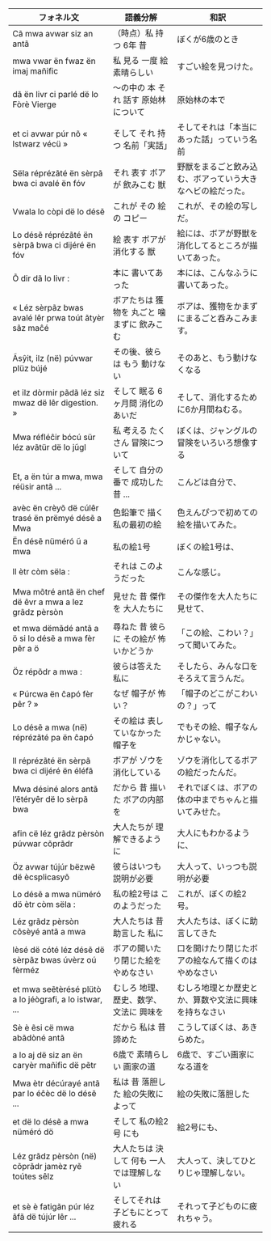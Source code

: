 
| フォネル文                                                   | 語義分解                                     | 和訳                                                      |
|--------------------------------------------------------------|----------------------------------------------|-----------------------------------------------------------|
| Cã mwa avwar siz an antã                                     | （時点）私 持つ 6年 昔                       | ぼくが6歳のとき                                           |
| mwa vwar ën fwaz ën imaj mañific                             | 私 見る 一度 絵 素晴らしい                   | すごい絵を見つけた。                                      |
| dã ën livr ci parlé dë lo Fòrè Vierge                        | 〜の中の 本 それ 話す 原始林について         | 原始林の本で                                              |
| et ci avwar púr nõ « Istwarz vécü »                          | そして それ 持つ 名前「実話」                | そしてそれは「本当にあった話」っていう名前                |
| Sëla réprézãté ën sèrpã bwa ci avalé ën fóv                  | それ 表す ボアが 飲みこむ 獣                 | 野獣をまるごと飲み込む、ボアっていう大きなヘビの絵だった。|
| Vwala lo còpi dë lo désẽ                                     | これが その 絵 の コピー                     | これが、その絵の写しだ。                                  |
| Lo désẽ réprézãté ën sèrpã bwa ci dijéré ën fóv              | 絵 表す ボアが 消化する 獣                   | 絵には、ボアが野獣を消化してるところが描いてあった。      |
| Õ dir dã lo livr :                                           | 本に 書いてあった                            | 本には、こんなふうに書いてあった。                        |
| « Léz sèrpãz bwas avalé lêr prwa toút ãtyèr sãz maĉé         | ボアたちは 獲物を 丸ごと 噛まずに 飲みこむ   | ボアは、獲物をかまずにまるごと呑みこみます。              |
| Ãsŷit, ilz (në) púvwar plüz bújé                             | その後、彼らは もう 動けない                 | そのあと、もう動けなくなる                                |
| et ilz dòrmir pãdã léz siz mwaz dë lêr digestion. »          | そして 眠る 6ヶ月間 消化のあいだ             | そして、消化するために6か月間ねむる。                     |
| Mwa réfléĉir bócú sür léz avãtür dë lo jũgl                  | 私 考える たくさん 冒険について              | ぼくは、ジャングルの冒険をいろいろ想像する                |
| Et, a ën túr a mwa, mwa réüsir antã ...                      | そして 自分の番で 成功した 昔 ...            | こんどは自分で、                                          |
| avèc ën crèyõ dë cúlêr trasé ën prëmyé désẽ a Mwa            | 色鉛筆で 描く 私の最初の絵                   | 色えんぴつで初めての絵を描いてみた。                      |
| Ën désẽ nüméró ũ a mwa                                       | 私の絵1号                                    | ぼくの絵1号は、                                           |
| Il ètr còm sëla :                                            | それは このようだった                        | こんな感じ。                                              |
| Mwa mõtré antã ën chef dë êvr a mwa a lez grãdz pèrsòn       | 見せた 昔 傑作を 大人たちに                  | その傑作を大人たちに見せて、                              |
| et mwa dëmãdé antã a ö si lo désẽ a mwa fèr pêr a ö          | 尋ねた 昔 彼らに その絵が 怖いかどうか       | 「この絵、こわい？」って聞いてみた。                      |
| Öz répõdr a mwa :                                            | 彼らは答えた 私に                            | そしたら、みんな口をそろえて言うんだ。                    |
| « Púrcwa ën ĉapó fèr pêr ? »                                 | なぜ 帽子が 怖い？                           | 「帽子のどこがこわいの？」って                            |
| Lo désẽ a mwa (në) réprézãté pa ën ĉapó                      | その絵は 表していなかった 帽子を             | でもその絵、帽子なんかじゃない。                          |
| Il réprézãté ën sèrpã bwa ci dijéré ën éléfã                 | ボアが ゾウを 消化している                   | ゾウを消化してるボアの絵だったんだ。                      |
| Mwa désiné alors antã l’ẽtéryêr dë lo sèrpã bwa             | だから 昔 描いた ボアの内部を                | それでぼくは、ボアの体の中までちゃんと描いてみせた。      |
| afin cë léz grãdz pèrsòn púvwar cõprãdr                      | 大人たちが 理解できるように                  | 大人にもわかるように、                                    |
| Öz avwar tújúr bëzwẽ dë ècsplicasyõ                          | 彼らはいつも 説明が必要                      | 大人って、いっつも説明が必要                              |
| Lo désẽ a mwa nüméró dö ètr còm sëla :                       | 私の絵2号は このようだった                   | これが、ぼくの絵2号。                                     |
| Léz grãdz pèrsòn cõsèyé antã a mwa                           | 大人たちは 昔 助言した 私に                  | 大人たちは、ぼくに助言してきた                            |
| lèsé dë cóté léz désẽ dë sèrpãz bwas úvèrz oú fèrméz         | ボアの開いたり閉じた絵を やめなさい          | 口を開けたり閉じたボアの絵なんて描くのはやめなさい        |
| et mwa seẽtèrésé plütò a lo jéògrafi, a lo istwar, ...       | むしろ 地理、歴史、数学、文法に 興味を       | むしろ地理とか歴史とか、算数や文法に興味を持ちなさい      |
| Sè è ẽsi cë mwa abãdòné antã                                 | だから 私は 昔 諦めた                        | こうしてぼくは、あきらめた。                              |
| a lo aj dë siz an ën caryèr mañific dë pẽtr                  | 6歳で 素晴らしい 画家の道                    | 6歳で、すごい画家になる道を                               |
| Mwa ètr décúrayé antã par lo éĉèc dë lo désẽ ...             | 私は 昔 落胆した 絵の失敗によって            | 絵の失敗に落胆した                                        |
| et dë lo désẽ a mwa nüméró dö                                | そして 私の絵2号 にも                        | 絵2号にも、                                               |
| Léz grãdz pèrsòn (në) cõprãdr jamèz ryẽ toútes sêlz          | 大人たちは 決して 何も 一人では理解しない    | 大人って、決してひとりじゃ理解しない。                    |
| et sè è fatigãn púr léz ãfã dë tújúr lêr ...                 | そしてそれは 子どもにとって 疲れる           | それって子どものに疲れちゃう。                            |


